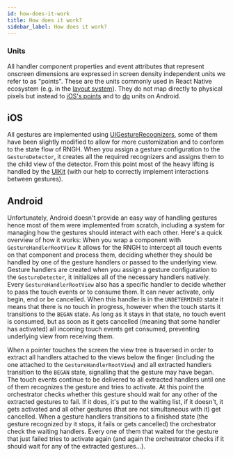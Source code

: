 ```yaml
---
id: how-does-it-work
title: How does it work?
sidebar_label: How does it work?
---
```


### Units

All handler component properties and event attributes that represent onscreen dimensions are expressed in screen density independent units we refer to as "points".
These are the units commonly used in React Native ecosystem (e.g. in the [layout system](http://reactnative.dev/docs/flexbox.html)).
They do not map directly to physical pixels but instead to [iOS's points](https://developer.apple.com/library/content/documentation/2DDrawing/Conceptual/DrawingPrintingiOS/GraphicsDrawingOverview/GraphicsDrawingOverview.html#//apple_ref/doc/uid/TP40010156-CH14-SW7) and to [dp](https://developer.android.com/guide/topics/resources/more-resources#Dimension) units on Android.

## iOS

All gestures are implemented using [UIGestureRecognizers](https://developer.apple.com/documentation/uikit/uigesturerecognizer?language=objc), some of them have been slightly modified to allow for more customization and to conform to the state flow of RNGH. When you assign a gesture configuration to the `GestureDetector`, it creates all the required recognizers and assigns them to the child view of the detector. From this point most of the heavy lifting is handled by the [UIKit](https://developer.apple.com/documentation/uikit?language=objc) (with our help to correctly implement interactions between gestures).

## Android

Unfortunately, Android doesn't provide an easy way of handling gestures hence most of them were implemented from scratch, including a system for managing how the gestures should interact with each other. Here's a quick overview of how it works:
When you wrap a component with `GestureHandlerRootView` it allows for the RNGH to intercept all touch events on that component and process them, deciding whether they should be handled by one of the gesture handlers or passed to the underlying view. Gesture handlers are created when you assign a gesture configuration to the `GestureDetector`, it initializes all of the necessary handlers natively. Every `GestureHandlerRootView` also has a specific handler to decide whether to pass the touch events or to consume them. It can never activate, only begin, end or be cancelled. When this handler is in the `UNDETERMINED` state it means that there is no touch in progress, however when the touch starts it transitions to the `BEGAN` state. As long as it stays in that state, no touch event is consumed, but as soon as it gets cancelled (meaning that some handler has activated) all incoming touch events get consumed, preventing underlying view from receiving them.

When a pointer touches the screen the view tree is traversed in order to extract all handlers attached to the views below the finger (including the one attached to the `GestureHandlerRootView`) and all extracted handlers transition to the `BEGAN` state, signalling that the gesture may have began. The touch events continue to be delivered to all extracted handlers until one of them recognizes the gesture and tries to activate. At this point the orchestrator checks whether this gesture should wait for any other of the extracted gestures to fail. If it does, it's put to the waiting list, if it doesn't, it gets activated and all other gestures (that are not simultaneous with it) get cancelled. When a gesture handlers transitions to a finished state (the gesture recognized by it stops, it fails or gets cancelled) the orchestrator check the waiting handlers. Every one of them that waited for the gesture that just failed tries to activate again (and again the orchestrator checks if it should wait for any of the extracted gestures...).
